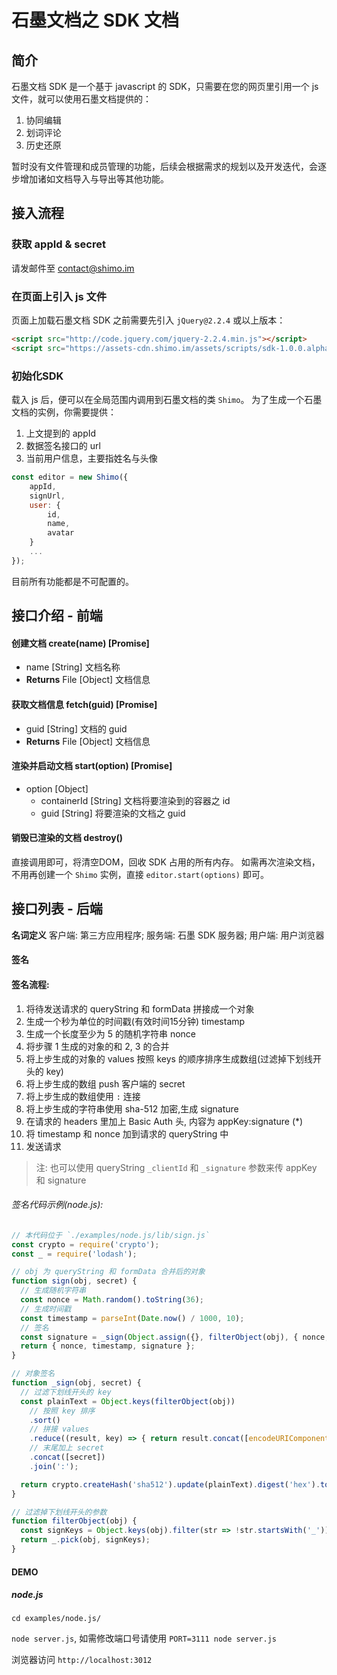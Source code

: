 # 石墨文档之 SDK 文档
## 简介
石墨文档 SDK 是一个基于 javascript 的 SDK，只需要在您的网页里引用一个 js 文件，就可以使用石墨文档提供的：

1. 协同编辑
2. 划词评论
3. 历史还原

暂时没有文件管理和成员管理的功能，后续会根据需求的规划以及开发迭代，会逐步增加诸如文档导入与导出等其他功能。

## 接入流程

### 获取 appId & secret
请发邮件至 [contact@shimo.im](mailto:contact@shimo.im)

### 在页面上引入 js 文件
页面上加载石墨文档 SDK 之前需要先引入 `jQuery@2.2.4` 或以上版本：
```html
<script src="http://code.jquery.com/jquery-2.2.4.min.js"></script>
<script src="https://assets-cdn.shimo.im/assets/scripts/sdk-1.0.0.alpha.debug.js"></script>
```

### 初始化SDK
载入 js 后，便可以在全局范围内调用到石墨文档的类 `Shimo`。
为了生成一个石墨文档的实例，你需要提供：

1. 上文提到的 appId
2. 数据签名接口的 url
3. 当前用户信息，主要指姓名与头像

```javascript
const editor = new Shimo({
    appId,
	signUrl,
	user: {
        id,
        name,
        avatar
	}
	...
});
```

目前所有功能都是不可配置的。
## 接口介绍 - 前端

#### 创建文档 create(name) [Promise]
* name [String] 文档名称
* **Returns**  File [Object] 文档信息

#### 获取文档信息 fetch(guid) [Promise]
* guid [String]  文档的 guid
* **Returns** File [Object] 文档信息

#### 渲染并启动文档 start(option) [Promise]
* option [Object]
	* containerId [String] 文档将要渲染到的容器之 id
	* guid [String] 将要渲染的文档之 guid

#### 销毁已渲染的文档 destroy()
直接调用即可，将清空DOM，回收 SDK 占用的所有内存。
如需再次渲染文档，不用再创建一个 `Shimo` 实例，直接 `editor.start(options)` 即可。


## 接口列表 - 后端

**名词定义** 客户端: 第三方应用程序; 服务端: 石墨 SDK 服务器; 用户端: 用户浏览器


#### 签名

#### 签名流程:
1. 将待发送请求的 queryString 和 formData 拼接成一个对象
1. 生成一个秒为单位的时间戳(有效时间15分钟) timestamp
1. 生成一个长度至少为 5 的随机字符串 nonce
1. 将步骤 1 生成的对象的和 2, 3 的合并
1. 将上步生成的对象的 values 按照 keys 的顺序排序生成数组(过滤掉下划线开头的 key)
1. 将上步生成的数组 push 客户端的 secret
1. 将上步生成的数组使用 `:` 连接
1. 将上步生成的字符串使用 sha-512 加密,生成 signature
1. 在请求的 headers 里加上 Basic Auth 头, 内容为 appKey:signature (*)
1. 将 timestamp 和 nonce 加到请求的 queryString 中
1. 发送请求

> 注: 也可以使用 queryString `_clientId` 和 `_signature` 参数来传 appKey 和 signature

###### 签名代码示例(node.js):

```javascript
// 本代码位于 `./examples/node.js/lib/sign.js`
const crypto = require('crypto');
const _ = require('lodash');

// obj 为 queryString 和 formData 合并后的对象
function sign(obj, secret) {
  // 生成随机字符串
  const nonce = Math.random().toString(36);
  // 生成时间戳
  const timestamp = parseInt(Date.now() / 1000, 10);
  // 签名
  const signature = _sign(Object.assign({}, filterObject(obj), { nonce, timestamp }), secret);
  return { nonce, timestamp, signature };
}

// 对象签名
function _sign(obj, secret) {
  // 过滤下划线开头的 key
  const plainText = Object.keys(filterObject(obj))
    // 按照 key 排序
    .sort()
    // 拼接 values
    .reduce((result, key) => { return result.concat([encodeURIComponent(obj[key])]); }, [])
    // 末尾加上 secret
    .concat([secret])
    .join(':');

  return crypto.createHash('sha512').update(plainText).digest('hex').toLowerCase();
}

// 过滤掉下划线开头的参数
function filterObject(obj) {
  const signKeys = Object.keys(obj).filter(str => !str.startsWith('_'));
  return _.pick(obj, signKeys);
}
```

#### DEMO

##### node.js
`cd examples/node.js/`


`node server.js`, 如需修改端口号请使用 `PORT=3111 node server.js`


浏览器访问 `http://localhost:3012`
